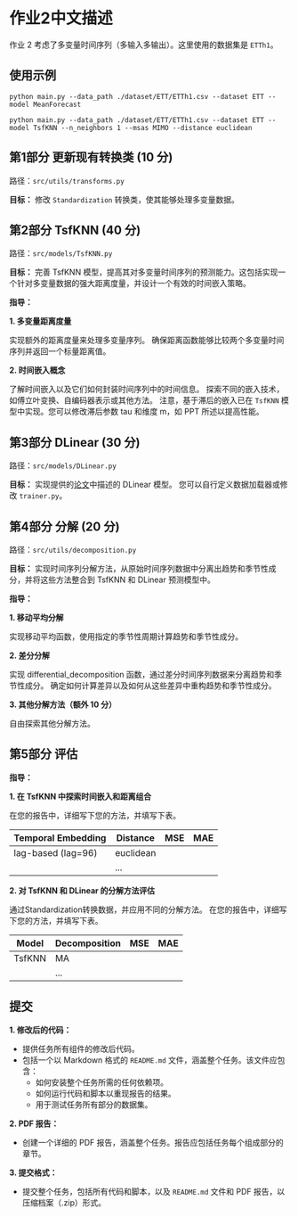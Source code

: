 # 作业2中文描述

作业 2 考虑了多变量时间序列（多输入多输出）。这里使用的数据集是 `ETTh1`。
## 使用示例

```
python main.py --data_path ./dataset/ETT/ETTh1.csv --dataset ETT --model MeanForecast
```

```
python main.py --data_path ./dataset/ETT/ETTh1.csv --dataset ETT --model TsfKNN --n_neighbors 1 --msas MIMO --distance euclidean
```



## 第1部分 更新现有转换类 (10 分)
路径：`src/utils/transforms.py`

**目标：** 修改 `Standardization` 转换类，使其能够处理多变量数据。


## 第2部分 TsfKNN (40 分)

路径：`src/models/TsfKNN.py`

**目标：**
完善 TsfKNN 模型，提高其对多变量时间序列的预测能力。这包括实现一个针对多变量数据的强大距离度量，并设计一个有效的时间嵌入策略。

**指导：**

**1. 多变量距离度量**

实现额外的距离度量来处理多变量序列。
确保距离函数能够比较两个多变量时间序列并返回一个标量距离值。

**2. 时间嵌入概念**

了解时间嵌入以及它们如何封装时间序列中的时间信息。
探索不同的嵌入技术，如傅立叶变换、自编码器表示或其他方法。
注意，基于滞后的嵌入已在 `TsfKNN` 模型中实现。您可以修改滞后参数 tau 和维度 m，如 PPT 所述以提高性能。

## 第3部分 DLinear (30 分)

路径：`src/models/DLinear.py`

**目标：** 
实现提供的[论文](https://arxiv.org/pdf/2205.13504.pdf)中描述的 DLinear 模型。
您可以自行定义数据加载器或修改 `trainer.py`。

## 第4部分 分解 (20 分)

路径：`src/utils/decomposition.py`

**目标：**
实现时间序列分解方法，从原始时间序列数据中分离出趋势和季节性成分，并将这些方法整合到 TsfKNN 和 DLinear 预测模型中。

**指导：**

**1. 移动平均分解**

实现移动平均函数，使用指定的季节性周期计算趋势和季节性成分。

**2. 差分分解**

实现 differential_decomposition 函数，通过差分时间序列数据来分离趋势和季节性成分。
确定如何计算差异以及如何从这些差异中重构趋势和季节性成分。

**3. 其他分解方法（额外 10 分）**

自由探索其他分解方法。

## 第5部分 评估

**指导：**

**1. 在 TsfKNN 中探索时间嵌入和距离组合**

在您的报告中，详细写下您的方法，并填写下表。

| Temporal Embedding | Distance  | MSE  | MAE  |
| ------------------ | --------- | ---- | ---- |
| lag-based (lag=96) | euclidean |      |      |
|                    | ...       |      |      |

**2. 对 TsfKNN 和 DLinear 的分解方法评估**

通过Standardization转换数据，并应用不同的分解方法。
在您的报告中，详细写下您的方法，并填写下表。
    

| Model  | Decomposition | MSE  | MAE  |
| ------ | ------------- | ---- | ---- |
| TsfKNN | MA            |      |      |
|        | ...           |      |      |



## 提交

**1. 修改后的代码：**

- 提供任务所有组件的修改后代码。
- 包括一个以 Markdown 格式的 `README.md` 文件，涵盖整个任务。该文件应包含：
  - 如何安装整个任务所需的任何依赖项。
  - 如何运行代码和脚本以重现报告的结果。
  - 用于测试任务所有部分的数据集。

**2. PDF 报告：**

- 创建一个详细的 PDF 报告，涵盖整个任务。报告应包括任务每个组成部分的章节。

**3. 提交格式：**

- 提交整个任务，包括所有代码和脚本，以及 `README.md` 文件和 PDF 报告，以压缩档案（.zip）形式。

